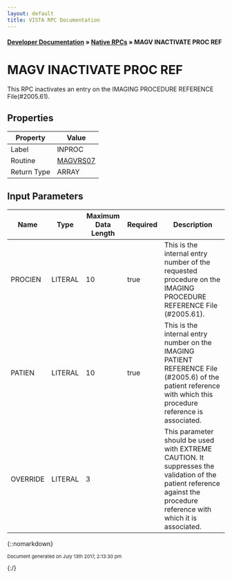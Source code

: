```yaml
---
layout: default
title: VISTA RPC Documentation
---
```


#### [Developer Documentation](../index) &#187; [Native RPCs](TableOfContents) &#187; MAGV INACTIVATE PROC REF<br/>
# MAGV INACTIVATE PROC REF

This RPC inactivates an entry on the IMAGING PROCEDURE REFERENCE File(#2005.61).

## Properties

Property | Value
--- | ---
Label | INPROC
Routine | [MAGVRS07](http://code.osehra.org/dox/Routine_MAGVRS07_source.html)
Return Type | ARRAY


## Input Parameters

Name | Type | Maximum Data Length | Required | Description
--- | --- | --- | --- | ---
PROCIEN | LITERAL | 10 | true | This is the internal entry number of the requested procedure on the IMAGING PROCEDURE REFERENCE File (#2005.61).
PATIEN | LITERAL | 10 | true | This is the internal entry number on the IMAGING PATIENT REFERENCE File (#2005.6) of the patient reference with which this procedure reference is associated.
OVERRIDE | LITERAL | 3 |  | This parameter should be used with EXTREME CAUTION.  It suppresses the validation of the patient reference against the procedure reference with which it is associated.



{::nomarkdown} <br/><p style="font-size: 11px">Document generated on July 13th 2017, 2:13:30 pm</p>{:/}